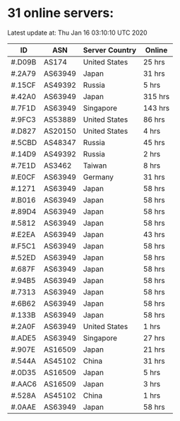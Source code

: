 # 31 online servers:

Latest update at: Thu Jan 16 03:10:10 UTC 2020

| ID | ASN | Server Country | Online |
| -- | --- | -------------- | ------ |
| #.D09B | AS174 | United States | 25 hrs |
| #.2A79 | AS63949 | Japan | 31 hrs |
| #.15CF | AS49392 | Russia | 5 hrs |
| #.42A0 | AS63949 | Japan | 315 hrs |
| #.7F1D | AS63949 | Singapore | 143 hrs |
| #.9FC3 | AS53889 | United States | 86 hrs |
| #.D827 | AS20150 | United States | 4 hrs |
| #.5CBD | AS48347 | Russia | 45 hrs |
| #.14D9 | AS49392 | Russia | 2 hrs |
| #.7E1D | AS3462 | Taiwan | 8 hrs |
| #.E0CF | AS63949 | Germany | 31 hrs |
| #.1271 | AS63949 | Japan | 58 hrs |
| #.B016 | AS63949 | Japan | 58 hrs |
| #.89D4 | AS63949 | Japan | 58 hrs |
| #.5812 | AS63949 | Japan | 58 hrs |
| #.E2EA | AS63949 | Japan | 43 hrs |
| #.F5C1 | AS63949 | Japan | 58 hrs |
| #.52ED | AS63949 | Japan | 58 hrs |
| #.687F | AS63949 | Japan | 58 hrs |
| #.94B5 | AS63949 | Japan | 58 hrs |
| #.7313 | AS63949 | Japan | 58 hrs |
| #.6B62 | AS63949 | Japan | 58 hrs |
| #.133B | AS63949 | Japan | 58 hrs |
| #.2A0F | AS63949 | United States | 1 hrs |
| #.ADE5 | AS63949 | Singapore | 27 hrs |
| #.907E | AS16509 | Japan | 21 hrs |
| #.544A | AS45102 | China | 31 hrs |
| #.0D35 | AS16509 | Japan | 5 hrs |
| #.AAC6 | AS16509 | Japan | 3 hrs |
| #.528A | AS45102 | China | 1 hrs |
| #.0AAE | AS63949 | Japan | 58 hrs |

